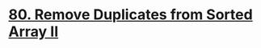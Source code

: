 # [80. Remove Duplicates from Sorted Array II](https://leetcode.com/problems/remove-duplicates-from-sorted-array-ii/)

